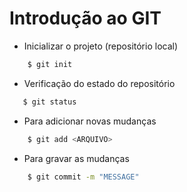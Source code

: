 # Introdução ao GIT

- Inicializar o projeto (repositório local)
```bash
    $ git init
```

- Verificação do estado do repositório
```bash
   $ git status
```

- Para adicionar novas mudanças
```bash
    $ git add <ARQUIVO>
```

- Para gravar as mudanças
```bash
    $ git commit -m "MESSAGE"
```